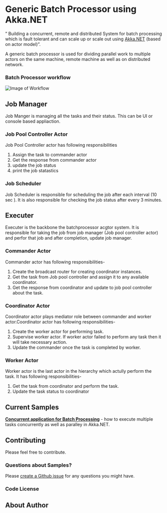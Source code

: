 ﻿# Generic Batch Processor using Akka.NET
 ” Building a concurrent, remote and distributed System for batch processing which is fault tolerant and can scale up or scale out using [Akka.NET](http://getakka.net/ "Akka.NET - .NET distributed actor framework") (based on actor model)”. 

A generic batch processor is used for dividing parallel work to multiple actors on the same machine, remote machine as well as on distributed network.

### Batch Processor workflow

![Image of Workflow](https://github.com/vtthombre/Generic-Batch-Processor-using-Akka.NET/blob/master/Batchprocessor_Workflow.PNG)


## Job Manager
Job Manger is managing all the tasks and their status. This can be UI or console based appliaction.
### Job Pool Controller Actor
Job Pool Controller actor has following responsibilities
1. Assign the task to commander actor
2. Get the response from commander actor
3. update the job status
4. print the job statastics
 
### Job Scheduler
Job Scheduler is responsible for scheduling the job after each interval (10 sec ). It is also responsible for checking the job status after every 3 minutes.


## Executer
Executer is the backbone the batchprocessor acgtor system. It is responsible for taking the job from job manager (Job pool controller actor) and perfor that job and after completion, update job manager.
### Commander Actor
Commander actor has following responsibilities-
1. Create the broadcast router for creating coordinator instances.
2. Get the task from Job pool controller and assign it to any available coordinator.
3. Get the response from coordinator and update to job pool controller about the task.

### Coordinator Actor
Coordinator actor plays mediator role between commander and worker actor.Coordinator actor has following responsibilities-
1. Create the worker actor for performing task.
2. Supervise worker actor. If worker actor failed to perform any task then it will take necessary action.
3. Update the commander once the task is completed by worker.


### Worker Actor
Worker actor is the last actor in the hierarchy which actully perform the task. It has following responsibilities-
1. Get the task from coordinator and perform the task.
2. Update the task status to coordinator

## Current Samples
**[Concurrent application for Batch Processing](/Concurrent_Application/)** - how to execute multiple tasks concurrently as well as paralley in Akka.NET.

## Contributing

Please feel free to contribute.

### Questions about Samples?

Please [create a Github issue](https://github.com/vtthombre/Generic-Batch-Processor-using-Akka.NET/issues) for any questions you might have.

### Code License


## About Author






